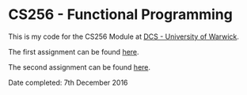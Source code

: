 # CS256 - Functional Programming

This is my code for the CS256 Module at [DCS - University of Warwick](http://www2.warwick.ac.uk/fac/sci/dcs/).

The first assignment can be found [here](./ass16-1.pdf).

The second assignment can be found [here](./ass16-2.pdf).

Date completed: 7th December 2016
